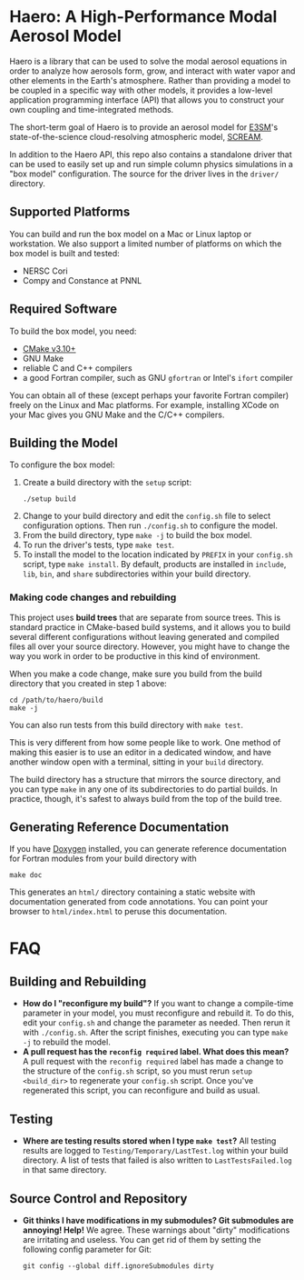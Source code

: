 # Haero: A High-Performance Modal Aerosol Model

Haero is a library that can be used to solve the modal aerosol equations in
order to analyze how aerosols form, grow, and interact with water vapor and
other elements in the Earth's atmosphere. Rather than providing a model to be
coupled in a specific way with other models, it provides a low-level application
programming interface (API) that allows you to construct your own coupling and
time-integrated methods.

The short-term goal of Haero is to provide an aerosol model for
[E3SM](https://github.com/E3SM-Project)'s state-of-the-science cloud-resolving
atmospheric model, [SCREAM](https://github.com/E3SM-Project/scream).

In addition to the Haero API, this repo also contains a standalone driver that
can be used to easily set up and run simple column physics simulations in a
"box model" configuration. The source for the driver lives in the `driver/`
directory.

## Supported Platforms

You can build and run the box model on a Mac or Linux laptop or workstation. We
also support a limited number of platforms on which the box model is built and
tested:

* NERSC Cori
* Compy and Constance at PNNL

## Required Software

To build the box model, you need:

* [CMake v3.10+](https://cmake.org/)
* GNU Make
* reliable C and C++ compilers
* a good Fortran compiler, such as GNU `gfortran` or Intel's `ifort` compiler

You can obtain all of these (except perhaps your favorite Fortran compiler)
freely on the Linux and Mac platforms. For example, installing XCode on your
Mac gives you GNU Make and the C/C++ compilers.

## Building the Model

To configure the box model:

1. Create a build directory with the `setup` script:
   ```
   ./setup build
   ```
2. Change to your build directory and edit the `config.sh` file to select
   configuration options. Then run `./config.sh` to configure the model.
3. From the build directory, type `make -j` to build the box model.
4. To run the driver's tests, type `make test`.
5. To install the model to the location indicated by `PREFIX` in your
   `config.sh` script, type `make install`. By default, products are installed
   in `include`, `lib`, `bin`, and `share` ѕubdirectories within your build
   directory.

### Making code changes and rebuilding

This project uses **build trees** that are separate from source trees. This
is standard practice in CMake-based build systems, and it allows you to build
several different configurations without leaving generated and compiled files
all over your source directory. However, you might have to change the way you
work in order to be productive in this kind of environment.

When you make a code change, make sure you build from the build directory that
you created in step 1 above:

```
cd /path/to/haero/build
make -j
```

You can also run tests from this build directory with `make test`.

This is very different from how some people like to work. One method of making
this easier is to use an editor in a dedicated window, and have another window
open with a terminal, sitting in your `build` directory.

The build directory has a structure that mirrors the source directory, and you
can type `make` in any one of its subdirectories to do partial builds. In
practice, though, it's safest to always build from the top of the build tree.

## Generating Reference Documentation

If you have [Doxygen](https://www.doxygen.nl/index.html) installed, you can
generate reference documentation for Fortran modules from your build directory
with

```
make doc
```

This generates an `html/` directory containing a static website with
documentation generated from code annotations. You can point your browser to
`html/index.html` to peruse this documentation.

# FAQ

## Building and Rebuilding

+ **How do I "reconfigure my build"?** If you want to change a compile-time
  parameter in your model, you must reconfigure and rebuild it. To do this,
  edit your `config.sh` and change the parameter as needed. Then rerun it with
  `./config.sh`. After the script finishes, executing you can type `make -j` to
  rebuild the model.
+ **A pull request has the `reconfig required` label. What does this mean?**
  A pull request with the `reconfig required` label has made a change to the
  structure of the `config.sh` script, so you must rerun `setup <build_dir>`
  to regenerate your `config.sh` script. Once you've regenerated this script,
  you can reconfigure and build as usual.

## Testing

+ **Where are testing results stored when I type `make test`?** All testing
 results are logged to `Testing/Temporary/LastTest.log` within your build
 directory. A list of tests that failed is also written to `LastTestsFailed.log`
 in that same directory.

## Source Control and Repository

+ **Git thinks I have modifications in my submodules? Git submodules are
  annoying! Help!** We agree. These warnings about "dirty" modifications
  are irritating and useless. You can get rid of them by setting the
  following config parameter for Git:

  ```
  git config --global diff.ignoreSubmodules dirty
  ```


